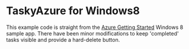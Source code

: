 TaskyAzure for Windows8
=======================

This example code is straight from the [Azure Getting Started](https://www.windowsazure.com/en-us/develop/mobile/tutorials/get-started/) Windows 8 sample app. There have been minor modifications to keep 'completed' tasks visible and provide a hard-delete button.
